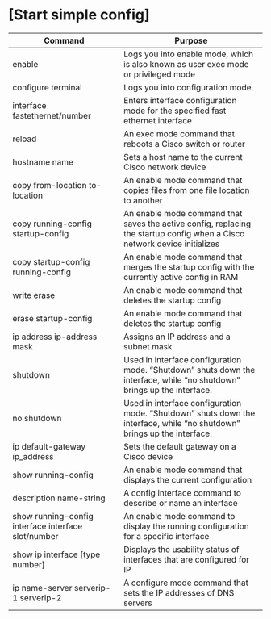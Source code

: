 # [Start simple config]

| Command | 	Purpose |
| --- | --- |
| enable | Logs you into enable mode, which is also known as user exec mode or privileged mode |
| configure terminal | Logs you into configuration mode |
| interface fastethernet/number | Enters interface configuration mode for the specified fast ethernet interface |
| reload | An exec mode command that reboots a Cisco switch or router |
| hostname name | Sets a host name to the current Cisco network device |
| copy from-location to-location | An enable mode command that copies files from one file location to another |
| copy running-config startup-config | An enable mode command that saves the active config, replacing the startup config when a Cisco network device initializes |
| copy startup-config running-config | An enable mode command that merges the startup config with the currently active config in RAM |
|write erase|An enable mode command that deletes the startup config|
|erase startup-config|An enable mode command that deletes the startup config|
|ip address ip-address mask|Assigns an IP address and a subnet mask|
|shutdown|Used in interface configuration mode. “Shutdown” shuts down the interface, while “no shutdown” brings up the interface.|
|no shutdown|Used in interface configuration mode. “Shutdown” shuts down the interface, while “no shutdown” brings up the interface.|
|ip default-gateway ip_address|Sets the default gateway on a Cisco device|
|show running-config|An enable mode command that displays the current configuration|
|description name-string|A config interface command to describe or name an interface|
|show running-config interface interface slot/number|An enable mode command to display the running configuration for a specific interface|
|show ip interface [type number]|	Displays the usability status of interfaces that are configured for IP|
|ip name-server serverip-1 serverip-2|A configure mode command that sets the IP addresses of DNS servers|
